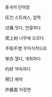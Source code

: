 
중국어 단어장

压力 스트레스, 압력

过痛 잇다, 연결하다

爬上树 나무에 오르다    

不知不觉 무익식적으로

举办 열다, 개최하다    

约好 약속하다    

预订 예약    

炸酱面 자장면    
